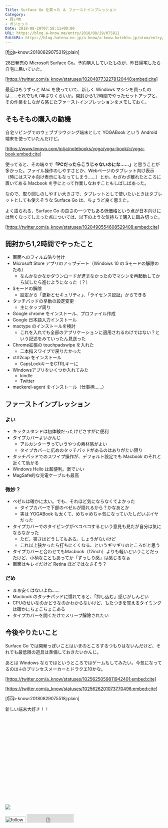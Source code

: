 ```yaml
---
Title: Surface Go を買った ＆ ファーストインプレッション
Category:
- 買い物
- ガジェット
Date: 2018-08-29T07:58:11+09:00
URL: https://blog.a-know.me/entry/2018/08/29/075811
EditURL: https://blog.hatena.ne.jp/a-know/a-know.hateblo.jp/atom/entry/10257846132615489845
---
```


[f:id:a-know:20180829075319j:plain]

28日発売の Microsoft Surface Go。予約購入していたものが、昨日帰宅したら自宅に届いていた。



[https://twitter.com/a_know/statuses/1020487732278120448:embed:cite]




<!-- more -->




最近はもうずっと Mac を使っていて、新しく Windows マシンを買ったのは......それでも6,7年ぶりくらいか。開封から1,2時間でやったセットアップと、その作業をしながら感じたファーストインプレッションをメモしておく。

## そもそもの購入の動機
自宅リビングでのウェブブラウジング端末として YOGABook という Android 端末を使っていたんだけど。



[https://www.lenovo.com/jp/ja/notebooks/yoga/yoga-book/c/yoga-book:embed:cite]



使ってると、その端々で<b>「PCだったらこうじゃないのにな......」</b>と思うことが多かった。ファイル操作のしやすさとか、Webページのタブレット向け表示（時にはスマホ向け表示にもなってしまう......）とか。わざわざ離れたところに置いてある Macbook を手にとって作業しなおすこともしばしばあった。


なので、取り回しのしやすい大きさで、タブレットとして使いたいときはタブレットとしても使えそうな Surface Go は、ちょうど良く思えた。


よく語られる、Surface Go の良さの一つでもある低価格という点が日本向けには無くなってしまった点については、以下のような気持ちで購入に踏み切った。



[https://twitter.com/a_know/statuses/1020490554608529408:embed:cite]




## 開封から1,2時間でやったこと
- 画面へのフィルム貼り付け
- Microsoft Store アプリのアップデート（Windows 10 の Sモードの解除のため）
    - なんかなかなかダウンロードが進まなかったのでマシンを再起動してから試したら進むようになった（？）
- Sモードの解除
    - 設定から「更新とセキュリティ」、「ライセンス認証」からできる
- タッチパッドの挙動の設定変更
    - 主にタップ周り
- Google chrome をインストール、プロファイル作成
- Google 日本語入力インストール
- mactype のインストールを検討
    - これを入れても全部のアプリケーションに適用されるわけではない？という記述をみていったん見送った
- Chrome拡張の touchpadswipe を入れた
    - 二本指スワイプで戻りたかった
- ctrl2cap をインストール
    - CapsLockキーをCTRLキーに
- Windowsアプリをいくつか入れてみた
    - kindle
    - Twitter
- mackerel-agent をインストール（仕事柄......）

## ファーストインプレッション
### よい
- キックスタンドは初体験だったけどさすがに便利
- タイプカバーよいかんじ
    - アルカンターラっていうやつの素材感がよい
    - タイプカバーに広めのタッチパッドがあるのはありがたい限り
- タッチパッドでのスワイプ操作が、デフォルト設定でも Macbook のそれと近くて助かる
- Windows Hello は超便利。楽でいい
- MagSafe的な充電ケーブルも最高

### 微妙？
- ベゼルは確かに太い。でも、それほど気にならなくてよかった
    - タイプカバーで下部のベゼルが隠れるから？かなあとか
    - 実は YOGABook も太くて、めちゃめちゃ気になっていたしだいぶイヤだった
- タイプカバーでのタイピングがペコペコするという意見も見たが自分は気にならなかった
    - ただ、狭さはどうしてもある。しょうがないけど
    - これ以上狭かったら打ちにくくなる、というギリギリのところだと思う
- タイプカバーと合わせてもMacbook（12inch）よりも軽いということだったけど、小柄なこともあってか「ずっしり感」は感じるなぁ
- 画面はキレイだけど Retina ほどではなさそう？


### だめ
- まぁ安くはないよね......
- Macbook のタッチパッドに慣れてると、「押し込む」感じがしんどい
- CPUのせいなのかどうなのかわからないけど、もたつきを覚えるタイミングは確かにちょこちょこある
- タイプカバーを開くだけでスリープ解除されたい



## 今後やりたいこと
Surface Go では開発っぽいことはいまのところするつもりはないんだけど、それでも最低限の道具は準備しておきたいかんじ。


あとは Windows ならではというところではゲームもしてみたい。今気になってるのは↓のプリンセスメーカーとドラクエ10かな。


[https://twitter.com/a_know/statuses/1025625059811942401:embed:cite]

[https://twitter.com/a_know/statuses/1025626201073770496:embed:cite]


[f:id:a-know:20180829075518j:plain]


新しい端末大好き！！



<div>
<br>
<script async src="//pagead2.googlesyndication.com/pagead/js/adsbygoogle.js"></script>
<!-- article-bottom2 -->
<ins class="adsbygoogle"
     style="display:inline-block;width:300px;height:250px"
     data-ad-client="ca-pub-3463034538369189"
     data-ad-slot="5274552934"></ins>
<script>
(adsbygoogle = window.adsbygoogle || []).push({});
</script>

<a href="https://bit.ly/grass-graph" target='blank' rel="nofollow"><img src="https://cdn-ak.f.st-hatena.com/images/fotolife/a/a-know/20170405/20170405220342.png"></a>
<br>
</div>

<div>
<a href='https://cloud.feedly.com/#subscription%2Ffeed%2Fhttp%3A%2F%2Fblog.a-know.me%2Ffeed'  target='blank'><img id='feedlyFollow' src='https://s3.feedly.com/img/follows/feedly-follow-rectangle-volume-small_2x.png' alt='follow us in feedly' width='65' height='20'></a>



<iframe src="https://blog.hatena.ne.jp/a-know/a-know.hateblo.jp/subscribe/iframe" allowtransparency="true" frameborder="0" scrolling="no" width="150" height="28"></iframe>
</div>



<script src="https://moshi-moshi.moshimo.works/moshimoshi/a_know_blog/2018-08-29-075811?title=Surface%20Go%20%e3%82%92%e8%b2%b7%e3%81%a3%e3%81%9f%20%ef%bc%86%20%e3%83%95%e3%82%a1%e3%83%bc%e3%82%b9%e3%83%88%e3%82%a4%e3%83%b3%e3%83%97%e3%83%ac%e3%83%83%e3%82%b7%e3%83%a7%e3%83%b3"></script>
